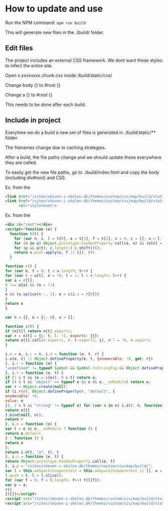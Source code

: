 # How to update and use
Run the NPM command:
`npm run build`

This will generate new files in the ./build/ folder.

## Edit files
The project includes an external CSS framework. We dont want these styles to infect the entire site.

Open x.xxxxxxxx.chunk.css inside /build/static/css/

Change body {} to #root {}

Change a {} to #root {}

This needs to be done after each build.

## Include in project

Everytime we do a build a new set of files is generated in ./build/static/** folder.

The filenames change due to caching strategies.

After a build, the file paths change and we should update these everywhere they are called.

To easily get the new file paths, go to ./build/index.html and copy the body (including div#root) and CSS.

Ex. from the <head>

```html
<link href="/sites/skoven-i-skolen.dk/themes/custom/sis/map/build/static/css/2.564fcabe.chunk.css" rel="stylesheet">
<link href="/sites/skoven-i-skolen.dk/themes/custom/sis/map/build/static/css/main.624d374b.chunk.css"
      rel="stylesheet">
```

Ex. from the <body>

```html
<div id="root"></div>
<script>!function (e) {
  function t(t) {
    for (var n, i, l = t[0], a = t[1], f = t[2], s = 0, c = []; s < l.length; s++) i = l[s], Object.prototype.hasOwnProperty.call(o, i) && o[i] && c.push(o[i][0]), o[i] = 0;
    for (n in a) Object.prototype.hasOwnProperty.call(a, n) && (e[n] = a[n]);
    for (p && p(t); c.length;) c.shift()();
    return u.push.apply(u, f || []), r()
  }

function r() {
for (var e, t = 0; t < u.length; t++) {
for (var r = u[t], n = !0, l = 1; l < r.length; l++) {
var a = r[l];
0 !== o[a] && (n = !1)
}
n && (u.splice(t--, 1), e = i(i.s = r[0]))
}
return e
}

var n = {}, o = {1: 0}, u = [];

function i(t) {
if (n[t]) return n[t].exports;
var r = n[t] = {i: t, l: !1, exports: {}};
return e[t].call(r.exports, r, r.exports, i), r.l = !0, r.exports
}

i.m = e, i.c = n, i.d = function (e, t, r) {
i.o(e, t) || Object.defineProperty(e, t, {enumerable: !0, get: r})
}, i.r = function (e) {
"undefined" != typeof Symbol && Symbol.toStringTag && Object.defineProperty(e, Symbol.toStringTag, {value: "Module"}), Object.defineProperty(e, "__esModule", {value: !0})
}, i.t = function (e, t) {
if (1 & t && (e = i(e)), 8 & t) return e;
if (4 & t && "object" == typeof e && e && e.__esModule) return e;
var r = Object.create(null);
if (i.r(r), Object.defineProperty(r, "default", {
enumerable: !0,
value: e
}), 2 & t && "string" != typeof e) for (var n in e) i.d(r, n, function (t) {
return e[t]
}.bind(null, n));
return r
}, i.n = function (e) {
var t = e && e.__esModule ? function () {
return e.default
} : function () {
return e
};
return i.d(t, "a", t), t
}, i.o = function (e, t) {
return Object.prototype.hasOwnProperty.call(e, t)
}, i.p = "/sites/skoven-i-skolen.dk/themes/custom/sis/map/build/";
var l = this.webpackJsonpenvtest = this.webpackJsonpenvtest || [], a = l.push.bind(l);
l.push = t, l = l.slice();
for (var f = 0; f < l.length; f++) t(l[f]);
var p = a;
r()
}([])</script>
<script src="/sites/skoven-i-skolen.dk/themes/custom/sis/map/build/static/js/2.61d2088f.chunk.js"></script>
<script src="/sites/skoven-i-skolen.dk/themes/custom/sis/map/build/static/js/main.bb32a82c.chunk.js"></script>
```
